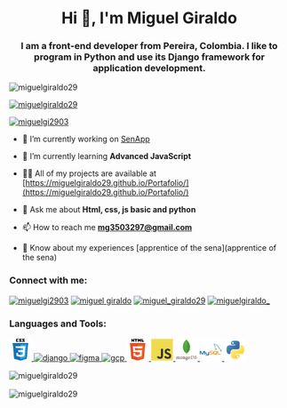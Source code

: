 <h1 align="center">Hi 👋, I'm Miguel Giraldo</h1>
<h3 align="center">I am a front-end developer from Pereira, Colombia. I like to program in Python and use its Django framework for application development.</h3>

<p align="left"> <img src="https://komarev.com/ghpvc/?username=miguelgiraldo29&label=Profile%20views&color=0e75b6&style=flat" alt="miguelgiraldo29" /> </p>

<p align="left"> <a href="https://github.com/ryo-ma/github-profile-trophy"><img src="https://github-profile-trophy.vercel.app/?username=miguelgiraldo29" alt="miguelgiraldo29" /></a> </p>

<p align="left"> <a href="https://twitter.com/miguelgi2903" target="blank"><img src="https://img.shields.io/twitter/follow/miguelgi2903?logo=twitter&style=for-the-badge" alt="miguelgi2903" /></a> </p>

- 🔭 I’m currently working on [SenApp](sendapp.com.co)

- 🌱 I’m currently learning **Advanced JavaScript**

- 👨‍💻 All of my projects are available at [https://miguelgiraldo29.github.io/Portafolio/](https://miguelgiraldo29.github.io/Portafolio/)

- 💬 Ask me about **Html, css, js basic and python**

- 📫 How to reach me **mg3503297@gmail.com**

- 📄 Know about my experiences [apprentice of the sena](apprentice of the sena)

<h3 align="left">Connect with me:</h3>
<p align="left">
<a href="https://twitter.com/miguelgi2903" target="blank"><img align="center" src="https://raw.githubusercontent.com/rahuldkjain/github-profile-readme-generator/master/src/images/icons/Social/twitter.svg" alt="miguelgi2903" height="30" width="40" /></a>
<a href="https://fb.com/miguel giraldo" target="blank"><img align="center" src="https://raw.githubusercontent.com/rahuldkjain/github-profile-readme-generator/master/src/images/icons/Social/facebook.svg" alt="miguel giraldo" height="30" width="40" /></a>
<a href="https://instagram.com/miguel_giraldo29" target="blank"><img align="center" src="https://raw.githubusercontent.com/rahuldkjain/github-profile-readme-generator/master/src/images/icons/Social/instagram.svg" alt="miguel_giraldo29" height="30" width="40" /></a>
<a href="https://discord.gg/miguelgiraldo_" target="blank"><img align="center" src="https://raw.githubusercontent.com/rahuldkjain/github-profile-readme-generator/master/src/images/icons/Social/discord.svg" alt="miguelgiraldo_" height="30" width="40" /></a>
</p>

<h3 align="left">Languages and Tools:</h3>
<p align="left"> <a href="https://www.w3schools.com/css/" target="_blank" rel="noreferrer"> <img src="https://raw.githubusercontent.com/devicons/devicon/master/icons/css3/css3-original-wordmark.svg" alt="css3" width="40" height="40"/> </a> <a href="https://www.djangoproject.com/" target="_blank" rel="noreferrer"> <img src="https://cdn.worldvectorlogo.com/logos/django.svg" alt="django" width="40" height="40"/> </a> <a href="https://www.figma.com/" target="_blank" rel="noreferrer"> <img src="https://www.vectorlogo.zone/logos/figma/figma-icon.svg" alt="figma" width="40" height="40"/> </a> <a href="https://cloud.google.com" target="_blank" rel="noreferrer"> <img src="https://www.vectorlogo.zone/logos/google_cloud/google_cloud-icon.svg" alt="gcp" width="40" height="40"/> </a> <a href="https://www.w3.org/html/" target="_blank" rel="noreferrer"> <img src="https://raw.githubusercontent.com/devicons/devicon/master/icons/html5/html5-original-wordmark.svg" alt="html5" width="40" height="40"/> </a> <a href="https://developer.mozilla.org/en-US/docs/Web/JavaScript" target="_blank" rel="noreferrer"> <img src="https://raw.githubusercontent.com/devicons/devicon/master/icons/javascript/javascript-original.svg" alt="javascript" width="40" height="40"/> </a> <a href="https://www.mongodb.com/" target="_blank" rel="noreferrer"> <img src="https://raw.githubusercontent.com/devicons/devicon/master/icons/mongodb/mongodb-original-wordmark.svg" alt="mongodb" width="40" height="40"/> </a> <a href="https://www.mysql.com/" target="_blank" rel="noreferrer"> <img src="https://raw.githubusercontent.com/devicons/devicon/master/icons/mysql/mysql-original-wordmark.svg" alt="mysql" width="40" height="40"/> </a> <a href="https://www.python.org" target="_blank" rel="noreferrer"> <img src="https://raw.githubusercontent.com/devicons/devicon/master/icons/python/python-original.svg" alt="python" width="40" height="40"/> </a> </p>

<p><img align="center" src="https://github-readme-stats.vercel.app/api/top-langs?username=miguelgiraldo29&show_icons=true&locale=en&layout=compact" alt="miguelgiraldo29" /></p>

<p><img align="center" src="https://github-readme-streak-stats.herokuapp.com/?user=miguelgiraldo29&" alt="miguelgiraldo29" /></p>

